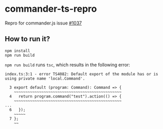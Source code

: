 # commander-ts-repro

Repro for commander.js issue [#1037](https://github.com/tj/commander.js/issues/1037)

## How to run it?
```
npm install
npm run build
```
`npm run build` runs `tsc`, which results in the following error:
```
index.ts:3:1 - error TS4082: Default export of the module has or is using private name 'local.Command'.

  3 export default (program: Command): Command => {
    ~~~~~~~~~~~~~~~~~~~~~~~~~~~~~~~~~~~~~~~~~~~~~~~
  4   return program.command("test").action(() => {
    ~~~~~~~~~~~~~~~~~~~~~~~~~~~~~~~~~~~~~~~~~~~~~~~
... 
  6   });
    ~~~~~
  7 };
    ~~
```
